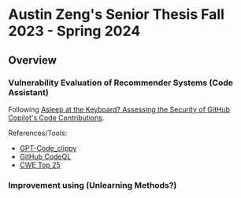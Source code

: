 # Austin Zeng's Senior Thesis Fall 2023 - Spring 2024

## Overview
### Vulnerability Evaluation of Recommender Systems (Code Assistant)
Following [Asleep at the Keyboard? Assessing the Security of GitHub Copilot's Code Contributions](https://arxiv.org/pdf/2108.09293.pdf).

References/Tools:
- [GPT-Code_clippy](https://github.com/CodedotAl/gpt-code-clippy)
- [GitHub CodeQL](https://github.com/github/vscode-codeql-starter/)
- [CWE Top 25](https://cwe.mitre.org/data/definitions/1425.html)
### Improvement using (Unlearning Methods?)